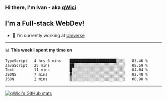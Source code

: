 ### Hi there, I'm Ivan - aka [qWici][website]

## I'm a Full-stack WebDev!
- 🔭 I’m currently working at [Universe][universe]

---

📊 **This week I spent my time on**
<!--START_SECTION:waka-->

```txt
TypeScript   4 hrs 6 mins    █████████████████████░░░░   83.46 %
JavaScript   25 mins         ██░░░░░░░░░░░░░░░░░░░░░░░   08.59 %
Text         11 mins         █░░░░░░░░░░░░░░░░░░░░░░░░   04.04 %
JSON5        7 mins          ▓░░░░░░░░░░░░░░░░░░░░░░░░   02.48 %
JSON         2 mins          ▒░░░░░░░░░░░░░░░░░░░░░░░░   00.98 %
```

<!--END_SECTION:waka-->

---

[![qWici's GitHub stats](https://github-readme-stats.vercel.app/api?username=qWici)](https://github.com/qWici/github-readme-stats)

[website]: https://devkucher.com
[twitter]: https://twitter.com/KucherDev
[linkedin]: https://www.linkedin.com/in/ivankucher
[universe]: https://universeapps.limited
